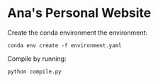 # Ana's Personal Website

Create the conda environment the environment:
```
conda env create -f environment.yaml
```

Compile by running:
```
python compile.py
```